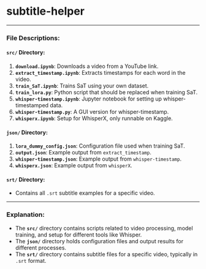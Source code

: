 ﻿# subtitle-helper


---

### File Descriptions:

#### `src/` Directory:

1. **`download.ipynb`**: Downloads a video from a YouTube link.
2. **`extract_timestamp.ipynb`**: Extracts timestamps for each word in the video.
3. **`train_SaT.ipynb`**: Trains SaT using your own dataset.
4. **`train_lora.py`**: Python script that should be replaced when training SaT.
5. **`whisper-timestamp.ipynb`**: Jupyter notebook for setting up whisper-timestamped data.
6. **`whisper-timestamp.py`**: A GUI version for whisper-timestamp.
7. **`whisperx.ipynb`**: Setup for WhisperX, only runnable on Kaggle.

#### `json/` Directory:

1. **`lora_dummy_config.json`**: Configuration file used when training SaT.
2. **`output.json`**: Example output from `extract_timestamp`.
3. **`whisper-timestamp.json`**: Example output from `whisper-timestamp`.
4. **`whisperx.json`**: Example output from `whisperX`.

#### `srt/` Directory:

- Contains all `.srt` subtitle examples for a specific video.

---

### Explanation:

- The **`src/`** directory contains scripts related to video processing, model training, and setup for different tools like Whisper.
- The **`json/`** directory holds configuration files and output results for different processes.
- The **`srt/`** directory contains subtitle files for a specific video, typically in `.srt` format.
